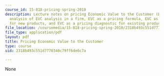 ```yaml
---
course_id: 15-818-pricing-spring-2010
description: Lecture notes on pricing Economic Value to the Customer (EVC), practical
  analysis of EVC analysis in a firm, EVC as a pricing formula, EVC as a pricing guideline
  for new products, and EVC as a pricing diagnostic for existing products.
file_location: /coursemedia/15-818-pricing-spring-2010/2318b493c551d7770340c79ff6de0c7a_MIT15_818S10_lec02.pdf
file_type: application/pdf
layout: pdf
title: Pricing Economic Value to the Customer
type: course
uid: 2318b493c551d7770340c79ff6de0c7a

---
```

None